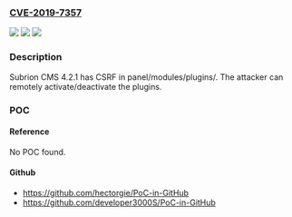 ### [CVE-2019-7357](https://cve.mitre.org/cgi-bin/cvename.cgi?name=CVE-2019-7357)
![](https://img.shields.io/static/v1?label=Product&message=n%2Fa&color=blue)
![](https://img.shields.io/static/v1?label=Version&message=n%2Fa&color=blue)
![](https://img.shields.io/static/v1?label=Vulnerability&message=n%2Fa&color=brighgreen)

### Description

Subrion CMS 4.2.1 has CSRF in panel/modules/plugins/. The attacker can remotely activate/deactivate the plugins.

### POC

#### Reference
No POC found.

#### Github
- https://github.com/hectorgie/PoC-in-GitHub
- https://github.com/developer3000S/PoC-in-GitHub

